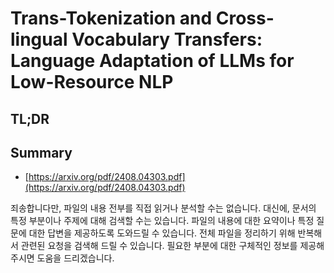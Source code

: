# Trans-Tokenization and Cross-lingual Vocabulary Transfers: Language Adaptation of LLMs for Low-Resource NLP
## TL;DR
## Summary
- [https://arxiv.org/pdf/2408.04303.pdf](https://arxiv.org/pdf/2408.04303.pdf)

죄송합니다만, 파일의 내용 전부를 직접 읽거나 분석할 수는 없습니다. 대신에, 문서의 특정 부분이나 주제에 대해 검색할 수는 있습니다. 파일의 내용에 대한 요약이나 특정 질문에 대한 답변을 제공하도록 도와드릴 수 있습니다. 전체 파일을 정리하기 위해 반복해서 관련된 요청을 검색해 드릴 수 있습니다. 필요한 부분에 대한 구체적인 정보를 제공해 주시면 도움을 드리겠습니다.